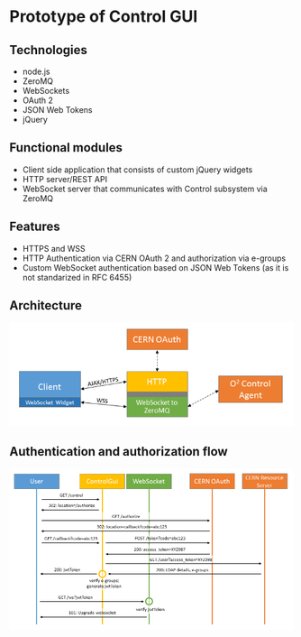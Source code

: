 # Prototype of Control GUI

## Technologies
- node.js
- ZeroMQ
- WebSockets
- OAuth 2
- JSON Web Tokens
- jQuery

## Functional modules
- Client side application that consists of custom jQuery widgets
- HTTP server/REST API
- WebSocket server that communicates with Control subsystem via ZeroMQ

## Features
- HTTPS and WSS
- HTTP Authentication via CERN OAuth 2 and authorization via e-groups
- Custom WebSocket authentication based on JSON Web Tokens (as it is not standarized in RFC 6455)

## Architecture
![Control GUI Architecture](./docs/images/architecture.png "Prototype of Control GUI - Architecture")

## Authentication and authorization flow

![Control GUI Authentication](./docs/images/auth.png "Authentication and authorization flow")
